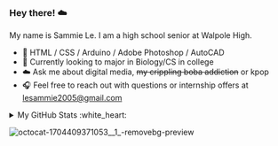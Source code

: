 ### Hey there! :cloud:
My name is Sammie Le. I am a high school senior at Walpole High.
* :8ball: HTML / CSS / Arduino / Adobe Photoshop / AutoCAD
* :rice_ball: Currently looking to major in Biology/CS in college
* :cloud: Ask me about digital media, ~~my crippling boba addiction~~ or kpop
* :headphones: Feel free to reach out with questions or internship offers at lesammie2005@gmail.com

<details>
<summary>My GitHub Stats :white_heart:</summary>

![sammieele's Top Languages](https://github-readme-stats.vercel.app/api/top-langs/?username=sammieele&theme=graywhite&show_icons=true&hide_border=true&layout=compact)
<br>
![sammieele's Stats](https://github-readme-stats.vercel.app/api?username=sammieele&theme=graywhite&show_icons=true&hide_border=true&count_private=true)
</details>

![octocat-1704409371053__1_-removebg-preview](https://github.com/sammieele/sammieele/assets/155572963/fc5da564-5d9c-4d35-b996-e6cb9d820041)
